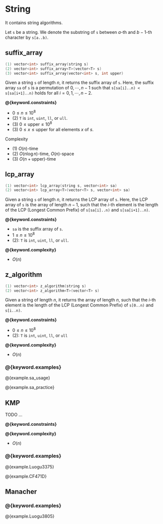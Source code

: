 # String

It contains string algorithms.

Let `s` be a string.
We denote the substring of `s` between $a$-th and $b - 1$-th character by `s[a..b)`.

## suffix_array

```cpp
(1) vector<int> suffix_array(string s)
(2) vector<int> suffix_array<T>(vector<T> s)
(3) vector<int> suffix_array(vector<int> s, int upper)
```

Given a string `s` of length $n$, it returns the suffix array of `s`.
Here, the suffix array `sa` of `s` is a permutation of $0, \cdots, n-1$ such that `s[sa[i]..n) < s[sa[i+1]..n)` holds for all $i = 0,1, \cdots ,n-2$.

**@{keyword.constraints}**

- $0 \leq n \leq 10^8$
- (2) `T` is `int`, `uint`, `ll`, or `ull`.
- (3) $0 \leq \mathrm{upper} \leq 10^8$
- (3) $0 \leq x \leq \mathrm{upper}$ for all elements $x$ of $s$.

Complexity

- (1) $O(n)$-time
- (2) $O(n \log n)$-time, $O(n)$-space
- (3) $O(n + \mathrm{upper})$-time

## lcp_array

```cpp
(1) vector<int> lcp_array(string s, vector<int> sa)
(2) vector<int> lcp_array<T>(vector<T> s, vector<int> sa)
```

Given a string `s` of length $n$, it returns the LCP array of `s`.
Here, the LCP array of `s` is the array of length $n-1$, such that the $i$-th element is the length of the LCP (Longest Common Prefix) of `s[sa[i]..n)` and `s[sa[i+1]..n)`.

**@{keyword.constraints}**

- `sa` is the suffix array of `s`.
- $1 \leq n \leq 10^8$
- (2): `T` is `int`, `uint`, `ll`, or `ull`.

**@{keyword.complexity}**

- $O(n)$

## z_algorithm

```cpp
(1) vector<int> z_algorithm(string s)
(2) vector<int> z_algorithm<T>(vector<T> s)
```

Given a string of length $n$, it returns the array of length $n$, such that the $i$-th element is the length of the LCP (Longest Common Prefix) of `s[0..n)` and `s[i..n)`.

**@{keyword.constraints}**

- $0 \leq n \leq 10^8$
- (2): `T` is `int`, `uint`, `ll`, or `ull`

**@{keyword.complexity}**

- $O(n)$

### @{keyword.examples}

@{example.sa_usage}

@{example.sa_practice}

## KMP

TODO ...

**@{keyword.constraints}**

**@{keyword.complexity}**

- $O(n)$

### @{keyword.examples}

@{example.Luogu3375}

@{example.CF471D}

## Manacher

### @{keyword.examples}

@{example.Luogu3805}

